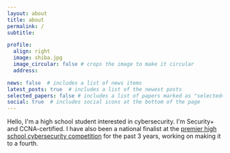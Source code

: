 ```yaml
---
layout: about
title: about
permalink: /
subtitle: 

profile:
  align: right
  image: shiba.jpg
  image_circular: false # crops the image to make it circular
  address:

news: false  # includes a list of news items
latest_posts: true  # includes a list of the newest posts
selected_papers: false # includes a list of papers marked as "selected={true}"
social: true  # includes social icons at the bottom of the page
---
```


Hello, I'm a high school student interested in cybersecurity. I'm Security+ and CCNA-certified. I have also been a national finalist at the [premier high school cybersecurity competition](https://www.uscyberpatriot.org/) for the past 3 years, working on making it to a fourth. 